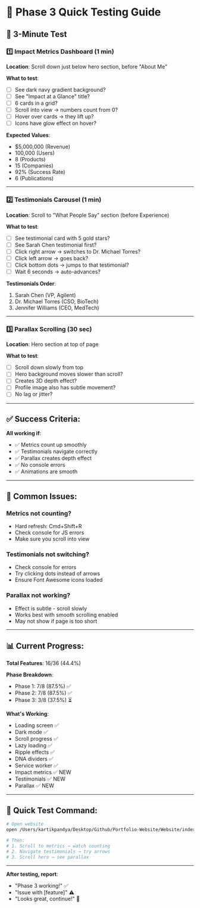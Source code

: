 # 🎯 Phase 3 Quick Testing Guide

## 🧪 3-Minute Test

### 1️⃣ Impact Metrics Dashboard (1 min)

**Location**: Scroll down just below hero section, before "About Me"

**What to test**:
- [ ] See dark navy gradient background?
- [ ] See "Impact at a Glance" title?
- [ ] 6 cards in a grid?
- [ ] Scroll into view → numbers count from 0?
- [ ] Hover over cards → they lift up?
- [ ] Icons have glow effect on hover?

**Expected Values**:
- $5,000,000 (Revenue)
- 100,000 (Users)
- 8 (Products)
- 15 (Companies)
- 92% (Success Rate)
- 6 (Publications)

---

### 2️⃣ Testimonials Carousel (1 min)

**Location**: Scroll to "What People Say" section (before Experience)

**What to test**:
- [ ] See testimonial card with 5 gold stars?
- [ ] See Sarah Chen testimonial first?
- [ ] Click right arrow → switches to Dr. Michael Torres?
- [ ] Click left arrow → goes back?
- [ ] Click bottom dots → jumps to that testimonial?
- [ ] Wait 6 seconds → auto-advances?

**Testimonials Order**:
1. Sarah Chen (VP, Agilent)
2. Dr. Michael Torres (CSO, BioTech)
3. Jennifer Williams (CEO, MedTech)

---

### 3️⃣ Parallax Scrolling (30 sec)

**Location**: Hero section at top of page

**What to test**:
- [ ] Scroll down slowly from top
- [ ] Hero background moves slower than scroll?
- [ ] Creates 3D depth effect?
- [ ] Profile image also has subtle movement?
- [ ] No lag or jitter?

---

## ✅ Success Criteria:

**All working if**:
- ✅ Metrics count up smoothly
- ✅ Testimonials navigate correctly
- ✅ Parallax creates depth effect
- ✅ No console errors
- ✅ Animations are smooth

---

## 🐛 Common Issues:

### Metrics not counting?
- Hard refresh: Cmd+Shift+R
- Check console for JS errors
- Make sure you scroll into view

### Testimonials not switching?
- Check console for errors
- Try clicking dots instead of arrows
- Ensure Font Awesome icons loaded

### Parallax not working?
- Effect is subtle - scroll slowly
- Works best with smooth scrolling enabled
- May not show if page is too short

---

## 📊 Current Progress:

**Total Features**: 16/36 (44.4%)

**Phase Breakdown**:
- Phase 1: 7/8 (87.5%) ✅
- Phase 2: 7/8 (87.5%) ✅
- Phase 3: 3/8 (37.5%) ⏳

**What's Working**:
- Loading screen ✅
- Dark mode ✅
- Scroll progress ✅
- Lazy loading ✅
- Ripple effects ✅
- DNA dividers ✅
- Service worker ✅
- Impact metrics ✅ NEW
- Testimonials ✅ NEW
- Parallax ✅ NEW

---

## 🚀 Quick Test Command:

```bash
# Open website
open /Users/kartikpandya/Desktop/Github/Portfolio-Website/Website/index.html

# Then:
# 1. Scroll to metrics → watch counting
# 2. Navigate testimonials → try arrows
# 3. Scroll hero → see parallax
```

---

**After testing, report**:
- "Phase 3 working!" ✅
- "Issue with [feature]" ⚠️
- "Looks great, continue!" 🚀
